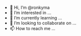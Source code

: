 - 👋 Hi, I’m @ronkyma
- 👀 I’m interested in ...
- 🌱 I’m currently learning ...
- 💞️ I’m looking to collaborate on ...
- 📫 How to reach me ...

<!---
ronkyma/ronkyma is a ✨ special ✨ repository because its `README.md` (this file) appears on your GitHub profile.
You can click the Preview link to take a look at your changes.
--->
